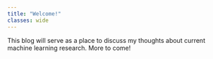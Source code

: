 ```yaml
---
title: "Welcome!"
classes: wide
---
```


This blog will serve as a place to discuss my thoughts about current machine 
learning research. More to come!
